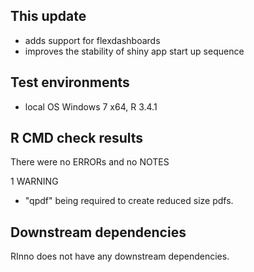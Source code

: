 ## This update
* adds support for flexdashboards
* improves the stability of shiny app start up sequence

## Test environments
* local OS Windows 7 x64, R 3.4.1

## R CMD check results
There were no ERRORs and no NOTES

1 WARNING
* "qpdf" being required to create reduced size pdfs.

## Downstream dependencies
RInno does not have any downstream dependencies.
